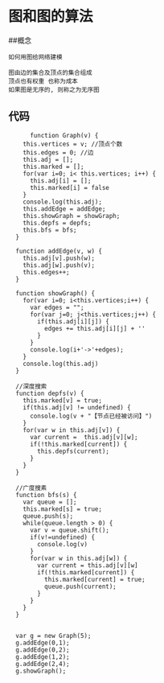 # 图和图的算法

##概念

    如何用图给网络建模

    图由边的集合及顶点的集合组成
    顶点也有权重 也称为成本
    如果图是无序的, 则称之为无序图

## 代码
          function Graph(v) {
        this.vertices = v; //顶点个数
        this.edges = 0; //边
        this.adj = [];
        this.marked = [];
        for(var i=0; i< this.vertices; i++) {
          this.adj[i] = [];
          this.marked[i] = false
        }
        console.log(this.adj);
        this.addEdge = addEdge;
        this.showGraph = showGraph;
        this.depfs = depfs;
        this.bfs = bfs;
      }

      function addEdge(v, w) {
        this.adj[v].push(w);
        this.adj[w].push(v);
        this.edges++;
      }

      function showGraph() {
        for(var i=0; i<this.vertices;i++) {
          var edges = "";
          for(var j=0; j<this.vertices;j++) {
            if(this.adj[i][j]) {
              edges += this.adj[i][j] + ''
            }
          }
          console.log(i+'->'+edges);
        }
        console.log(this.adj)
      }

      //深度搜索
      function depfs(v) {
        this.marked[v] = true;
        if(this.adj[v] != undefined) {
          console.log(v + "【节点已经被访问】")
        }
        for(var w in this.adj[v]) {
          var current =  this.adj[v][w];
          if(!this.marked[current]) {
            this.depfs(current);
          }
        }
      }
      
      //广度搜素
      function bfs(s) {
        var queue = [];
        this.marked[s] = true;
        queue.push(s);
        while(queue.length > 0) {
          var v = queue.shift();
          if(v!=undefined) {
            console.log(v)
          }
          for(var w in this.adj[w]) {
            var current = this.adj[v][w]
            if(!this.marked[current]) {
              this.marked[current] = true;
              queue.push(current);
            }
          }
        }
      }


      var g = new Graph(5);
      g.addEdge(0,1);
      g.addEdge(0,2);
      g.addEdge(1,2);
      g.addEdge(2,4);
      g.showGraph();